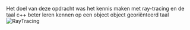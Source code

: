 Het doel van deze opdracht was het kennis maken met ray-tracing en de taal c++ beter leren kennen op een object object georiënteerd taal
![RayTracing](https://user-images.githubusercontent.com/90836552/234323130-810d7233-ac6b-4ee5-be3d-a5160c895be7.PNG)

